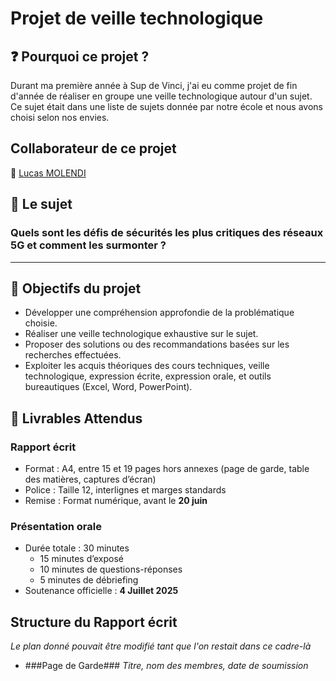 # Projet de veille technologique 

## :question: Pourquoi ce projet ?  

Durant ma première année à Sup de Vinci, j'ai eu comme projet de fin d'année de réaliser en groupe une veille technologique autour d'un sujet. Ce sujet était dans une liste de sujets donnée par notre école et nous avons choisi selon nos envies.  

## Collaborateur de ce projet  

:man: [Lucas MOLENDI](https://github.com/LucasMolendi)  

## :bookmark_tabs: Le sujet 

### **Quels sont les défis de sécurités les plus critiques des réseaux 5G et comment les surmonter ?**  

---

## :dart: Objectifs du projet  
- Développer une compréhension approfondie de la problématique choisie.
- Réaliser une veille technologique exhaustive sur le sujet.
- Proposer des solutions ou des recommandations basées sur les recherches effectuées.
- Exploiter les acquis théoriques des cours techniques, veille technologique, expression écrite, expression orale, et outils bureautiques (Excel, Word, PowerPoint).

## :blue_book: Livrables Attendus  

### **Rapport écrit**  

- Format : A4, entre 15 et 19 pages hors annexes (page de garde, table des matières, captures d’écran)
- Police : Taille 12, interlignes et marges standards
- Remise : Format numérique, avant le **20 juin**

### **Présentation orale**
- Durée totale : 30 minutes  
  - 15 minutes d’exposé  
  - 10 minutes de questions-réponses  
  - 5 minutes de débriefing
- Soutenance officielle : **4 Juillet 2025**

## Structure du Rapport écrit  
*Le plan donné pouvait être modifié tant que l'on restait dans ce cadre-là*  
- ###Page de Garde###
*Titre, nom des membres, date de soumission*



